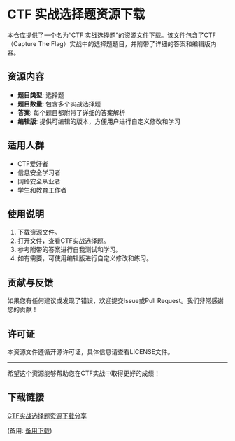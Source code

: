 # CTF 实战选择题资源下载

本仓库提供了一个名为“CTF 实战选择题”的资源文件下载。该文件包含了CTF（Capture The Flag）实战中的选择题题目，并附带了详细的答案和编辑版内容。

## 资源内容

- **题目类型**: 选择题
- **题目数量**: 包含多个实战选择题
- **答案**: 每个题目都附带了详细的答案解析
- **编辑版**: 提供可编辑的版本，方便用户进行自定义修改和学习

## 适用人群

- CTF爱好者
- 信息安全学习者
- 网络安全从业者
- 学生和教育工作者

## 使用说明

1. 下载资源文件。
2. 打开文件，查看CTF实战选择题。
3. 参考附带的答案进行自我测试和学习。
4. 如有需要，可使用编辑版进行自定义修改和练习。

## 贡献与反馈

如果您有任何建议或发现了错误，欢迎提交Issue或Pull Request。我们非常感谢您的贡献！

## 许可证

本资源文件遵循开源许可证，具体信息请查看LICENSE文件。

---

希望这个资源能够帮助您在CTF实战中取得更好的成绩！

## 下载链接
[CTF实战选择题资源下载分享](https://pan.quark.cn/s/5f1c2f4f23bb) 

(备用: [备用下载](https://pan.baidu.com/s/1trkNjWXvPeULAia0nCJ9QA?pwd=1234))
